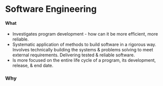 # Software Engineering
#### What
- Investigates program development - how can it be more efficient, more reliable.
- Systematic application of methods to build software in a rigorous way. Involves technically building the systems & problems solving to meet external requirements. Delivering tested & reliable software.
- Is more focused on the entire life cycle of a program, its development, release, & end date.

### Why
